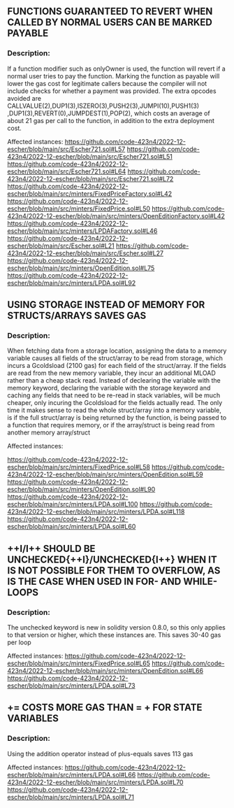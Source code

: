## FUNCTIONS GUARANTEED TO REVERT WHEN CALLED BY NORMAL USERS CAN BE MARKED PAYABLE

### Description:

If a function modifier such as onlyOwner is used, the function will revert if a normal user tries to pay the function. Marking the function as payable will lower the gas cost for 
legitimate callers because the compiler will not include checks for whether a payment was provided. The extra opcodes avoided are CALLVALUE(2),DUP1(3),ISZERO(3),PUSH2(3),JUMPI(10),PUSH1(3)
,DUP1(3),REVERT(0),JUMPDEST(1),POP(2), which costs an average of about 21 gas per call to the function, in addition to the extra deployment cost.

Affected instances:
https://github.com/code-423n4/2022-12-escher/blob/main/src/Escher721.sol#L57
https://github.com/code-423n4/2022-12-escher/blob/main/src/Escher721.sol#L51
https://github.com/code-423n4/2022-12-escher/blob/main/src/Escher721.sol#L64
https://github.com/code-423n4/2022-12-escher/blob/main/src/Escher721.sol#L72
https://github.com/code-423n4/2022-12-escher/blob/main/src/minters/FixedPriceFactory.sol#L42
https://github.com/code-423n4/2022-12-escher/blob/main/src/minters/FixedPrice.sol#L50
https://github.com/code-423n4/2022-12-escher/blob/main/src/minters/OpenEditionFactory.sol#L42
https://github.com/code-423n4/2022-12-escher/blob/main/src/minters/LPDAFactory.sol#L46
https://github.com/code-423n4/2022-12-escher/blob/main/src/Escher.sol#L21
https://github.com/code-423n4/2022-12-escher/blob/main/src/Escher.sol#L27
https://github.com/code-423n4/2022-12-escher/blob/main/src/minters/OpenEdition.sol#L75
https://github.com/code-423n4/2022-12-escher/blob/main/src/minters/LPDA.sol#L92


## USING STORAGE INSTEAD OF MEMORY FOR STRUCTS/ARRAYS SAVES GAS

### Description:

When fetching data from a storage location, assigning the data to a memory variable causes all fields of the struct/array to be read from storage, 
which incurs a Gcoldsload (2100 gas) for each field of the struct/array. If the fields are read from the new memory variable, they incur an additional 
MLOAD rather than a cheap stack read. Instead of declearing the variable with the memory keyword, declaring the variable with the storage keyword and caching any fields that need to be re-read in stack variables, will be much cheaper, only incuring the Gcoldsload for the fields actually read. 
The only time it makes sense to read the whole struct/array into a memory variable, is if the full struct/array is being returned by the function, 
is being passed to a function that requires memory, or if the array/struct is being read from another memory array/struct

Affected instances:

https://github.com/code-423n4/2022-12-escher/blob/main/src/minters/FixedPrice.sol#L58
https://github.com/code-423n4/2022-12-escher/blob/main/src/minters/OpenEdition.sol#L59
https://github.com/code-423n4/2022-12-escher/blob/main/src/minters/OpenEdition.sol#L90
https://github.com/code-423n4/2022-12-escher/blob/main/src/minters/LPDA.sol#L100
https://github.com/code-423n4/2022-12-escher/blob/main/src/minters/LPDA.sol#L118
https://github.com/code-423n4/2022-12-escher/blob/main/src/minters/LPDA.sol#L60


##  ++I/I++ SHOULD BE UNCHECKED{++I}/UNCHECKED{I++} WHEN IT IS NOT POSSIBLE FOR THEM TO OVERFLOW, AS IS THE CASE WHEN USED IN FOR- AND WHILE-LOOPS

### Description:

The unchecked keyword is new in solidity version 0.8.0, so this only applies to that version or higher, which these instances are. This saves 30-40 gas per loop

Affected instances:
https://github.com/code-423n4/2022-12-escher/blob/main/src/minters/FixedPrice.sol#L65
https://github.com/code-423n4/2022-12-escher/blob/main/src/minters/OpenEdition.sol#L66
https://github.com/code-423n4/2022-12-escher/blob/main/src/minters/LPDA.sol#L73

## <X> += <Y> COSTS MORE GAS THAN <X> = <X> + <Y> FOR STATE VARIABLES

### Description:
Using the addition operator instead of plus-equals saves 113 gas

Affected instances:
https://github.com/code-423n4/2022-12-escher/blob/main/src/minters/LPDA.sol#L66
https://github.com/code-423n4/2022-12-escher/blob/main/src/minters/LPDA.sol#L70
https://github.com/code-423n4/2022-12-escher/blob/main/src/minters/LPDA.sol#L71



